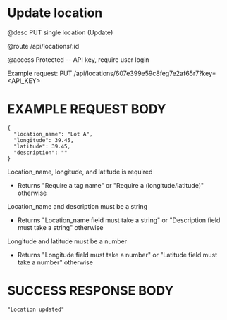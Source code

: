 # Update location
@desc PUT single location (Update)

@route /api/locations/:id

@access Protected -- API key, require user login

Example request: PUT /api/locations/607e399e59c8feg7e2af65r7?key=<API_KEY>

# EXAMPLE REQUEST BODY
```
{ 
  "location_name": "Lot A",
  "longitude": 39.45,
  "latitude": 39.45,
  "description": ""
}
```

Location_name, longitude, and latitude is required
- Returns "Require a tag name" or "Require a (longitude/latitude)" otherwise

Location_name and description must be a string
- Returns "Location_name field must take a string" or "Description field must take a string" otherwise

Longitude and latitude must be a number
- Returns "Longitude field must take a number" or "Latitude field must take a number" otherwise

# SUCCESS RESPONSE BODY
```
"Location updated"
```